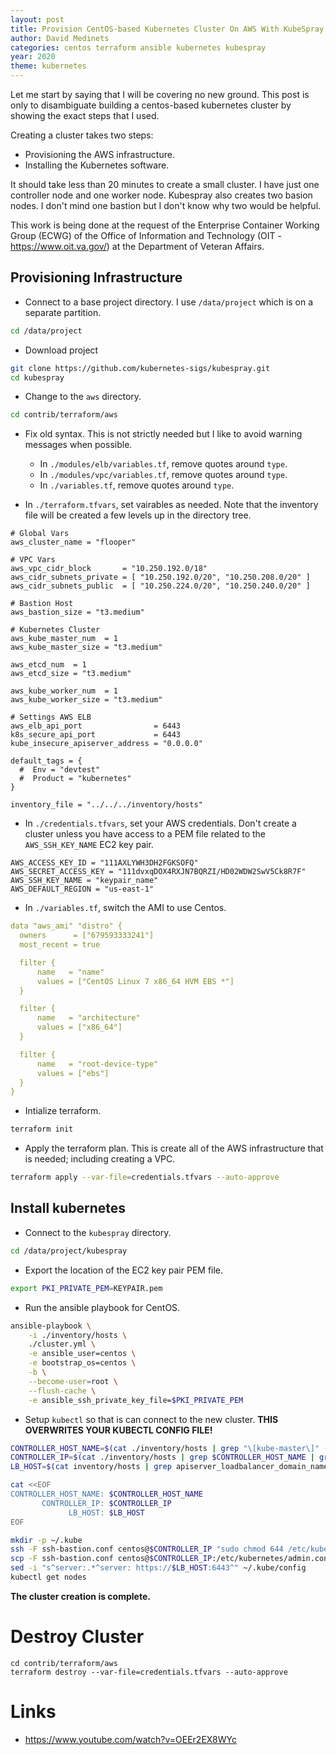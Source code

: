 ```yaml
---
layout: post
title: Provision CentOS-based Kubernetes Cluster On AWS With KubeSpray
author: David Medinets
categories: centos terraform ansible kubernetes kubespray
year: 2020
theme: kubernetes
---
```


Let me start by saying that I will be covering no new ground. This post is only to disambiguate building a centos-based kubernetes cluster by showing the exact steps that I used.

Creating a cluster takes two steps:

* Provisioning the AWS infrastructure.
* Installing the Kubernetes software.

It should take less than 20 minutes to create a small cluster. I have just one controller node and one worker node. Kubespray also creates two basion nodes. I don't mind one bastion but I don't know why two would be helpful.

This work is being done at the request of the Enterprise Container Working Group (ECWG) of the Office of Information and Technology (OIT - https://www.oit.va.gov/) at the Department of Veteran Affairs.

## Provisioning Infrastructure

* Connect to a base project directory. I use `/data/project` which is on a separate partition.

```bash
cd /data/project
```

* Download project

```bash
git clone https://github.com/kubernetes-sigs/kubespray.git
cd kubespray
```

* Change to the `aws` directory.

```bash
cd contrib/terraform/aws
```

* Fix old syntax. This is not strictly needed but I like to avoid warning messages when possible.
  * In `./modules/elb/variables.tf`, remove quotes around `type`.
  * In `./modules/vpc/variables.tf`, remove quotes around `type`.
  * In `./variables.tf`, remove quotes around `type`.

* In `./terraform.tfvars`, set vairables as needed. Note that the inventory file will be created a few levels up in the directory tree.

```
# Global Vars
aws_cluster_name = "flooper"

# VPC Vars
aws_vpc_cidr_block       = "10.250.192.0/18"
aws_cidr_subnets_private = [ "10.250.192.0/20", "10.250.208.0/20" ]
aws_cidr_subnets_public  = [ "10.250.224.0/20", "10.250.240.0/20" ]

# Bastion Host
aws_bastion_size = "t3.medium"

# Kubernetes Cluster
aws_kube_master_num  = 1
aws_kube_master_size = "t3.medium"

aws_etcd_num  = 1
aws_etcd_size = "t3.medium"

aws_kube_worker_num  = 1
aws_kube_worker_size = "t3.medium"

# Settings AWS ELB
aws_elb_api_port                = 6443
k8s_secure_api_port             = 6443
kube_insecure_apiserver_address = "0.0.0.0"

default_tags = {
  #  Env = "devtest"
  #  Product = "kubernetes"
}

inventory_file = "../../../inventory/hosts"
```

* In `./credentials.tfvars`, set your AWS credentials. Don't create a cluster unless you have access to a PEM file related to the `AWS_SSH_KEY_NAME` EC2 key pair.

```
AWS_ACCESS_KEY_ID = "111AXLYWH3DH2FGKSOFQ"
AWS_SECRET_ACCESS_KEY = "111dvxqDOX4RXJN7BQRZI/HD02WDW2SwV5Ck8R7F"
AWS_SSH_KEY_NAME = "keypair_name"
AWS_DEFAULT_REGION = "us-east-1"
```

* In `./variables.tf`, switch the AMI to use Centos.

```yaml
data "aws_ami" "distro" {
  owners      = ["679593333241"]
  most_recent = true

  filter {
      name   = "name"
      values = ["CentOS Linux 7 x86_64 HVM EBS *"]
  }

  filter {
      name   = "architecture"
      values = ["x86_64"]
  }

  filter {
      name   = "root-device-type"
      values = ["ebs"]
  }
}
```

* Intialize terraform.

```bash
terraform init
```

* Apply the terraform plan. This is create all of the AWS infrastructure that is needed; including creating a VPC.

```bash
terraform apply --var-file=credentials.tfvars --auto-approve
```

## Install kubernetes

* Connect to the `kubespray` directory.

```bash
cd /data/project/kubespray
```

* Export the location of the EC2 key pair PEM file.

```bash
export PKI_PRIVATE_PEM=KEYPAIR.pem
```

* Run the ansible playbook for CentOS.

```bash
ansible-playbook \
    -i ./inventory/hosts \
    ./cluster.yml \
    -e ansible_user=centos \
    -e bootstrap_os=centos \
    -b \
    --become-user=root \
    --flush-cache \
    -e ansible_ssh_private_key_file=$PKI_PRIVATE_PEM
```

* Setup `kubectl` so that is can connect to the new cluster. **THIS OVERWRITES YOUR KUBECTL CONFIG FILE!**

```bash
CONTROLLER_HOST_NAME=$(cat ./inventory/hosts | grep "\[kube-master\]" -A 1 | tail -n 1)
CONTROLLER_IP=$(cat ./inventory/hosts | grep $CONTROLLER_HOST_NAME | grep ansible_host | cut -d'=' -f2)
LB_HOST=$(cat inventory/hosts | grep apiserver_loadbalancer_domain_name | cut -d'"' -f2)

cat <<EOF
CONTROLLER_HOST_NAME: $CONTROLLER_HOST_NAME
       CONTROLLER_IP: $CONTROLLER_IP
             LB_HOST: $LB_HOST
EOF

mkdir -p ~/.kube
ssh -F ssh-bastion.conf centos@$CONTROLLER_IP "sudo chmod 644 /etc/kubernetes/admin.conf"
scp -F ssh-bastion.conf centos@$CONTROLLER_IP:/etc/kubernetes/admin.conf ~/.kube/config
sed -i "s^server:.*^server: https://$LB_HOST:6443^" ~/.kube/config
kubectl get nodes
```

**The cluster creation is complete.**

# Destroy Cluster

```
cd contrib/terraform/aws
terraform destroy --var-file=credentials.tfvars --auto-approve
```

# Links

* https://www.youtube.com/watch?v=OEEr2EX8WYc

